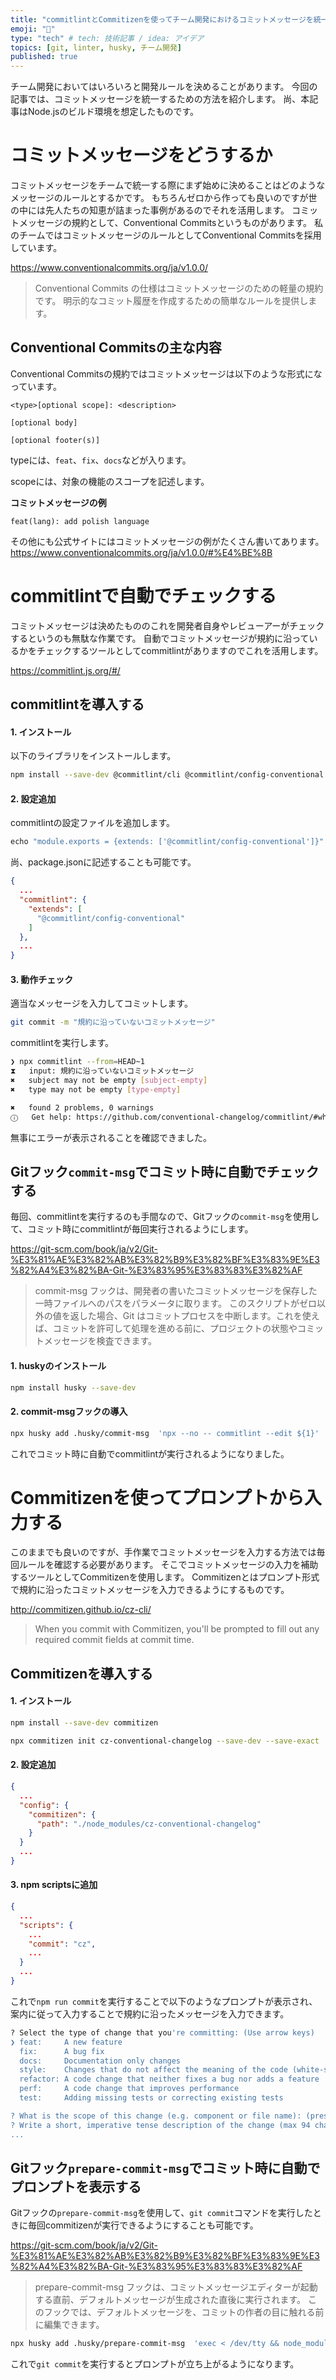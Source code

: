 ```yaml
---
title: "commitlintとCommitizenを使ってチーム開発におけるコミットメッセージを統一する"
emoji: "📗"
type: "tech" # tech: 技術記事 / idea: アイデア
topics: [git, linter, husky, チーム開発]
published: true
---
```


チーム開発においてはいろいろと開発ルールを決めることがあります。
今回の記事では、コミットメッセージを統一するための方法を紹介します。
尚、本記事はNode.jsのビルド環境を想定したものです。


# コミットメッセージをどうするか

コミットメッセージをチームで統一する際にまず始めに決めることはどのようなメッセージのルールとするかです。
もちろんゼロから作っても良いのですが世の中には先人たちの知恵が詰まった事例があるのでそれを活用します。
コミットメッセージの規約として、Conventional Commitsというものがあります。
私のチームではコミットメッセージのルールとしてConventional Commitsを採用しています。

https://www.conventionalcommits.org/ja/v1.0.0/

> Conventional Commits の仕様はコミットメッセージのための軽量の規約です。 明示的なコミット履歴を作成するための簡単なルールを提供します。

## Conventional Commitsの主な内容

Conventional Commitsの規約ではコミットメッセージは以下のような形式になっています。

```
<type>[optional scope]: <description>

[optional body]

[optional footer(s)]
```

typeには、`feat`、`fix`、`docs`などが入ります。

scopeには、対象の機能のスコープを記述します。


**コミットメッセージの例**
```
feat(lang): add polish language
```

その他にも公式サイトにはコミットメッセージの例がたくさん書いてあります。
https://www.conventionalcommits.org/ja/v1.0.0/#%E4%BE%8B


# commitlintで自動でチェックする

コミットメッセージは決めたもののこれを開発者自身やレビューアーがチェックするというのも無駄な作業です。
自動でコミットメッセージが規約に沿っているかをチェックするツールとしてcommitlintがありますのでこれを活用します。

https://commitlint.js.org/#/

## commitlintを導入する

#### 1. インストール
以下のライブラリをインストールします。
```bash
npm install --save-dev @commitlint/cli @commitlint/config-conventional
```

#### 2. 設定追加
commitlintの設定ファイルを追加します。
```js:commitlint.config.js
echo "module.exports = {extends: ['@commitlint/config-conventional']}" > commitlint.config.js
```

尚、package.jsonに記述することも可能です。
```json:package.json
{
  ...
  "commitlint": {
    "extends": [
      "@commitlint/config-conventional"
    ]
  },
  ...
}
```

#### 3. 動作チェック
適当なメッセージを入力してコミットします。
```bash
git commit -m "規約に沿っていないコミットメッセージ"
```

commitlintを実行します。
```bash
❯ npx commitlint --from=HEAD~1 
⧗   input: 規約に沿っていないコミットメッセージ
✖   subject may not be empty [subject-empty]
✖   type may not be empty [type-empty]

✖   found 2 problems, 0 warnings
ⓘ   Get help: https://github.com/conventional-changelog/commitlint/#what-is-commitlint
```

無事にエラーが表示されることを確認できました。


## Gitフック`commit-msg`でコミット時に自動でチェックする

毎回、commitlintを実行するのも手間なので、Gitフックの`commit-msg`を使用して、コミット時にcommitlintが毎回実行されるようにします。

https://git-scm.com/book/ja/v2/Git-%E3%81%AE%E3%82%AB%E3%82%B9%E3%82%BF%E3%83%9E%E3%82%A4%E3%82%BA-Git-%E3%83%95%E3%83%83%E3%82%AF

> commit-msg フックは、開発者の書いたコミットメッセージを保存した一時ファイルへのパスをパラメータに取ります。 このスクリプトがゼロ以外の値を返した場合、Git はコミットプロセスを中断します。これを使えば、コミットを許可して処理を進める前に、プロジェクトの状態やコミットメッセージを検査できます。


#### 1. huskyのインストール
```bash
npm install husky --save-dev
```
#### 2. commit-msgフックの導入
```bash
npx husky add .husky/commit-msg  'npx --no -- commitlint --edit ${1}'
```

これでコミット時に自動でcommitlintが実行されるようになりました。


# Commitizenを使ってプロンプトから入力する

このままでも良いのですが、手作業でコミットメッセージを入力する方法では毎回ルールを確認する必要があります。
そこでコミットメッセージの入力を補助するツールとしてCommitizenを使用します。
Commitizenとはプロンプト形式で規約に沿ったコミットメッセージを入力できるようにするものです。

http://commitizen.github.io/cz-cli/

> When you commit with Commitizen, you'll be prompted to fill out any required commit fields at commit time. 

## Commitizenを導入する

#### 1. インストール
```bash
npm install --save-dev commitizen
```

```bash
npx commitizen init cz-conventional-changelog --save-dev --save-exact
```

#### 2. 設定追加
```json:package.json
{
  ...
  "config": {
    "commitizen": {
      "path": "./node_modules/cz-conventional-changelog"
    }
  }
  ...
}
```

#### 3. npm scriptsに追加
```json:package.json
{
  ...
  "scripts": {
    ...
    "commit": "cz",
    ...
  }
  ...
}
```

これで`npm run commit`を実行することで以下のようなプロンプトが表示され、案内に従って入力することで規約に沿ったメッセージを入力できます。

```bash
? Select the type of change that you're committing: (Use arrow keys)
❯ feat:     A new feature 
  fix:      A bug fix 
  docs:     Documentation only changes 
  style:    Changes that do not affect the meaning of the code (white-space, formatting, missing semi-colons, etc) 
  refactor: A code change that neither fixes a bug nor adds a feature 
  perf:     A code change that improves performance 
  test:     Adding missing tests or correcting existing tests   

? What is the scope of this change (e.g. component or file name): (press enter to skip) 
? Write a short, imperative tense description of the change (max 94 chars):
...
```

## Gitフック`prepare-commit-msg`でコミット時に自動でプロンプトを表示する

Gitフックの`prepare-commit-msg`を使用して、`git commit`コマンドを実行したときに毎回commitizenが実行できるようにすることも可能です。

https://git-scm.com/book/ja/v2/Git-%E3%81%AE%E3%82%AB%E3%82%B9%E3%82%BF%E3%83%9E%E3%82%A4%E3%82%BA-Git-%E3%83%95%E3%83%83%E3%82%AF
> prepare-commit-msg フックは、コミットメッセージエディターが起動する直前、デフォルトメッセージが生成された直後に実行されます。 このフックでは、デフォルトメッセージを、コミットの作者の目に触れる前に編集できます。

```bash
npx husky add .husky/prepare-commit-msg  'exec < /dev/tty && node_modules/.bin/cz --hook || true'
```

これで`git commit`を実行するとプロンプトが立ち上がるようになります。
